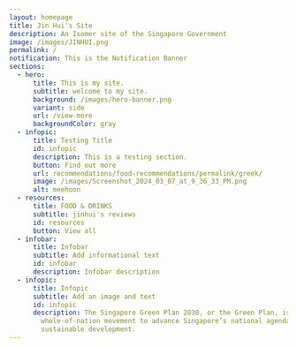 ```yaml
---
layout: homepage
title: Jin Hui's Site
description: An Isomer site of the Singapore Government
image: /images/JINHUI.png
permalink: /
notification: This is the Notification Banner
sections:
  - hero:
      title: This is my site.
      subtitle: welcome to my site.
      background: /images/hero-banner.png
      variant: side
      url: /view-more
      backgroundColor: gray
  - infopic:
      title: Testing Title
      id: infopic
      description: This is a testing section.
      button: Find out more
      url: recommendations/food-recommendations/permalink/greek/
      image: /images/Screenshot_2024_03_07_at_9_36_33_PM.png
      alt: meehoon
  - resources:
      title: FOOD & DRINKS
      subtitle: jinhui's reviews
      id: resources
      button: View all
  - infobar:
      title: Infobar
      subtitle: Add informational text
      id: infobar
      description: Infobar description
  - infopic:
      title: Infopic
      subtitle: Add an image and text
      id: infopic
      description: The Singapore Green Plan 2030, or the Green Plan, is a
        whole-of-nation movement to advance Singapore’s national agenda on
        sustainable development.
---
```

